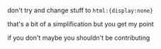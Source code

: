 don't try and change stuff to `html:{display:none}`

that's a bit of a simplification but you get my point

if you don't maybe you shouldn't be contributing
